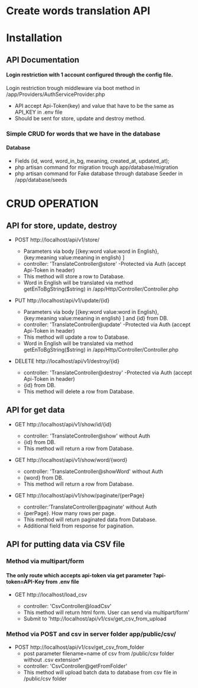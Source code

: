 # Create words translation API

# Installation


## API Documentation 
#### Login restriction with 1 account configured through the config file.

Login restriction trough middleware via boot method in /app/Providers/AuthServiceProvider.php
* API accept Api-Token(key) and  value that have to be the same as API_KEY in .env file
* Should be sent for store, update and destroy method.


### Simple CRUD for words that we have in the database

#### Database 
* Fields (id, word, word_in_bg, meaning, created_at, updated_at);
* php artisan command for migration trough app/database/migration
* php artisan command for Fake database through database Seeder in /app/database/seeds

# CRUD OPERATION
## API for store, update, destroy
  
  * POST  http://localhost/api/v1/store/ 
    * Parameters via body [{key:word value:word in English}, {key:meaning value:meaning in english} ] 
    * controller: 'TranslateController@store' -Protected via Auth (accept Api-Token in header)
    * This method will store a row to Database.
    * Word in English will be translated via method getEnToBgString($string) in /app/Http/Controller/Controller.php
  
  * PUT  http://localhost/api/v1/update/{id}      
     * Parameters via body [{key:word value:word in English}, {key:meaning value:meaning in english} ]  and {id} from DB.
     * controller: 'TranslateController@update' -Protected via Auth (accept Api-Token in header)
     * This method will update a row to Database.
     * Word in English will be translated via method getEnToBgString($string) in /app/Http/Controller/Controller.php
  
  * DELETE http://localhost/api/v1/destroy/{id}        
       * controller: 'TranslateController@destroy' -Protected via Auth (accept Api-Token in header)
       * {id} from DB.
       * This method will delete a row from Database.
      
  
## API for get data 
  
  * GET http://localhost/api/v1/show/id/{id}
   
      * controller: 'TranslateController@show' without Auth
      * {id} from DB.
      * This method will return a row from Database.
   
  * GET  http://localhost/api/v1/show/word/{word}
     
      * controller:  'TranslateController@showWord' without Auth
      * {word} from DB.
      * This method will return a row from Database.
      
      
  * GET http://localhost/api/v1/show/paginate/{perPage}
         
      * controller:'TranslateController@paginate' without Auth
      * {perPage}. How many rows per page.
      * This method will return paginated data from Database.
      * Additional field from response for pagination.

## API for putting data via CSV file
### Method via multipart/form 
#### The only route which accepts api-token via get parameter ?api-token=API-Key from .env file
  * GET http://localhost/load_csv
         
      * controller: 'CsvController@loadCsv' 
      * This method will return html form. User can send via multipart/form'
      * Submit to 'http://localhost/api/v1/csv/get_csv_from_upload
   

### Method via POST and csv in server folder app/public/csv/

  * POST http://localhost/api/v1/csv/get_csv_from_folder
       * post parameter filename=name of csv from /public/csv folder without .csv extension*
       * controller: 'CsvController@getFromFolder'      
       * This method will upload batch data to database from csv file in /public/csv folder
         
   
